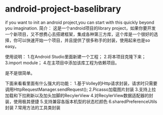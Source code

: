 # android-project-baselibrary
if you want to init an android project,you can start with this quickly beyond you imagination.
简介：
这是一个android项目的library project，如果你要开发一个新项目，又不想费心去搭建框架，集成各种第三方库，这个库是一个很好的选择，你可以快速开始一个项目，并且提供了很多称手的封装，使用起来也是so easy。

使用说明：
1.在Android Studio里面新建一个工程；
2.将本项目克隆下来；
3.import module；
4.在主项目中添加该库工程为依赖项目。

是不是很简单。

下面来看看里面有什么强大的功能：
1.基于Volley的Http请求封装，请求时只需要调用HttpRequestManager.sendRequest();
2.Picasso加载图片封装
3.支持上拉加载和下拉刷新以及加头加脚的RecylerView
4.对RecylerView数据适配器的封装，使用极其便捷
5.支持兼容各版本机型的状态栏颜色
6.sharedPreferenceUtils封装
7.常用方法的工具类封装
